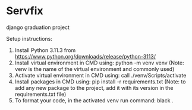 # Servfix

django graduation project

Setup instructions:

1. Install Python 3.11.3 from
   https://www.python.org/downloads/release/python-3113/
2. Install virtual environment in CMD using:
   python -m venv venv
   (Note: venv is the name of the virtual environment and commonly used)
3. Activate virtual environment in CMD using:
   call ./venv/Scripts/activate
4. Install packages in CMD using:
   pip install -r requirements.txt
   (Note: to add any new package to the project, add it with its version in the requirements.txt file)
5. To format your code, in the activated venv run command:
   black .
